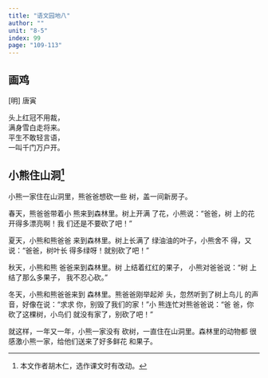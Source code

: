 ```yaml
---
title: "语文园地八"
author: ""
unit: "8-5"
index: 99
page: "109-113"
---
```


<!-- 日积月累 -->

## 画鸡

[明] 唐寅

头上红冠不用裁，  
满身雪白走将来。  
平生不敢轻言语，  
一叫千门万户开。  

<!-- 和大人一起读 -->

## 小熊住山洞[^1]

[^1]: 本文作者胡木仁，选作课文时有改动。

小熊一家住在山洞里，熊爸爸想砍一些
树，盖一间新房子。

春天，熊爸爸带着小
熊来到森林里。树上开满
了花，小熊说：“爸爸，树
上的花开得多漂亮啊！我
们还是不要砍了吧！”

夏天，小熊和熊爸爸
来到森林里。树上长满了
绿油油的叶子，小熊舍不
得，又说：“爸爸，树叶长
得多绿呀！就别砍了吧！”

秋天，小熊和熊
爸爸来到森林里。树
上结着红红的果子，
小熊对爸爸说：“树
上结了那么多果子，
我不忍心砍。”

冬天，小熊和熊爸爸来到
森林里。熊爸爸刚举起斧
头，忽然听到了树上鸟儿
的声音，好像在说：“求求
你，别毁了我们的家！”小
熊连忙对熊爸爸说：“爸
爸，你砍了这棵树，小鸟们
就没有家了，别砍了吧！”

就这样，一年又一年，小熊一家没有
砍树，一直住在山洞里。森林里的动物都
很感激小熊一家，给他们送来了好多鲜花
和果子。
